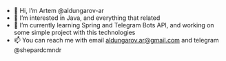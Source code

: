 - 👋 Hi, I’m Artem @aldungarov-ar
- 👀 I’m interested in Java, and everything that related
- 🌱 I’m currently learning Spring and Telegram Bots API, and working on some simple project with this technologies
- 📫 You can reach me with email aldungarov.ar@gmail.com and telegram @shepardcmndr 

<!---
aldungarov-ar/aldungarov-ar is a ✨ special ✨ repository because its `README.md` (this file) appears on your GitHub profile.
You can click the Preview link to take a look at your changes.
--->
